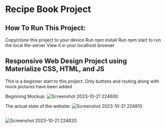 # Recipe Book Project

## How To Run This Project: 
Copy/clone this project to your device
Run npm install
Run npm start to run the local lite-server
View it in your localhost browser

## Responsive Web Design Project using Materialize CSS, HTML, and JS

This is a beginner start to this project. Only buttons and routing along with mock pictures have been added

Beginning Mockup: 
![Screenshot 2023-10-21 224600](https://github.com/JasmineCodes-New/recipe_book/assets/104696443/6b71742f-0479-474f-af91-a4db30ce2308)

The actual state of the website: 
![Screenshot 2023-10-21 224810](https://github.com/JasmineCodes-New/recipe_book/assets/104696443/b8f705e8-2df5-4554-b1d7-7db1d2d641fc)
##
![Screenshot 2023-10-21 224820](https://github.com/JasmineCodes-New/recipe_book/assets/104696443/51876395-3648-4017-a81e-4be9ab17ce60)
